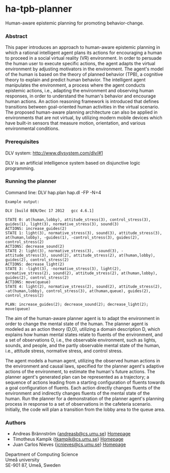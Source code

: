# ha-tpb-planner

Human-aware epistemic planning for promoting behavior-change.

### Abstract

This paper introduces an approach to human-aware epistemic planning in which a rational intelligent agent plans its actions for encouraging a human to proceed in a social virtual reality (VR) environment. In order to persuade the human user to execute specific actions, the agent adapts the virtual environment by adjusting motivators in the environment. The agent's model of the human is based on the theory of planned behavior (TPB), a cognitive theory to explain and predict human behavior. The intelligent agent manipulates the environment, a process where the agent conducts epistemic actions, i.e., adapting the environment and observing human responses, in order to understand the human's behavior and encourage human actions. An action reasoning framework is introduced that defines transitions between goal-oriented human activities in the virtual scenario. The proposed human-aware planning architecture can also be applied in environments that are not virtual, by utilizing modern mobile devices which have built-in sensors that measure motion, orientation, and various environmental conditions. 

### Prerequisites

DLV system: http://www.dlvsystem.com/dlv/#1

DLV is an artificial intelligence system based on disjunctive logic programming.

### Running the planner

Command line: DLV hap.plan hap.dl -FP -N=4

```
Example output:

DLV [build BEN/Dec 17 2012   gcc 4.6.1]

STATE 0: at(human,lobby), attitude_stress(3), control_stress(3), guides(1), light(3), normative_stress(3), sound(3)
ACTIONS: increase_guides(2)
STATE 1: light(3), normative_stress(3), sound(3), attitude_stress(3), at(human,lobby), -guides(1), -control_stress(3), guides(2), control_stress(2)
ACTIONS: decrease_sound(2)
STATE 2: light(3), normative_stress(3), -sound(3), -attitude_stress(3), sound(2), attitude_stress(2), at(human,lobby), guides(2), control_stress(2)
ACTIONS: decrease_light(2)
STATE 3: -light(3), -normative_stress(3), light(2), normative_stress(2), sound(2), attitude_stress(2), at(human,lobby), guides(2), control_stress(2)
ACTIONS: move(queue)
STATE 4: light(2), normative_stress(2), sound(2), attitude_stress(2), -at(human,lobby), control_stress(3), at(human,queue), guides(2), control_stress(2)

PLAN: increase_guides(2); decrease_sound(2); decrease_light(2); move(queue)
```

The aim of the human-aware planner agent is to adapt the environment in order to change the mental state of the human. The planner agent is modeled as an action theory (D,O), utilizing a domain description D, which explains how human mental states relate to fluents of the environment, and a set of observations O, i.e., the observable environment, such as lights, sounds, and people, and the partly observable mental state of the human, i.e., attitude stress, normative stress, and control stress.

The agent models a human agent, utilizing the observed human actions in the environment and causal laws, specified for the planner agent's adaptive actions of the environment, to estimate the human's future actions. The planner agent's generated plan can be represented as a trajectory; a sequence of actions leading from a starting configuration of fluents towards a goal configuration of fluents. Each action directly changes fluents of the environment and indirectly changes fluents of the mental state of the human. Run the planner for a demonstration of the planner agent's planning process in response to a set of observations in the cafeteria scenario. Initially, the code will plan a transition from the lobby area to the queue area.


### Authors

* Andreas Brännström {andreasb@cs.umu.se} [Homepage](https://people.cs.umu.se/andreasb/)
* Timotheus Kampik {tkampik@cs.umu.se} [Homepage](https://www.umu.se/en/staff/timotheus-kampik/)
* Juan Carlos Nieves {jcnieves@cs.umu.se} [Homepage](https://www.umu.se/en/staff/juan-carlos-nieves/)

Department of Computing Science  
Umeå university  
SE-901 87, Umeå, Sweden  
